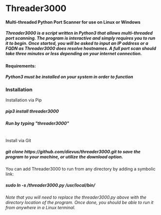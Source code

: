 # Threader3000
<h4>Multi-threaded Python Port Scanner for use on Linux or Windows

<h5>Threader3000 is a script written in Python3 that allows multi-threaded port scanning.  The program is interactive and simply requires you to run it to begin.  Once started, you will be asked to input an IP address or a FQDN as Threader3000 does resolve hostnames.  A full port scan should take three minutes or less depending on your internet connection.</h5>

<h4>Requirements:</h4>
<h5>Python3 must be installed on your system in order to function</h5>

<h3>Installation</h3>
Installation via Pip
<h5>pip3 install threader3000</h5>
<h5>Run by typing "threader3000"</h5>
<br>
Install via Git
<h5>git clone https://github.com/dievus/threader3000.git to save the program to your machine, or utilize the download option.</h5>
You can add Threader3000 to run from any directory by adding a symbolic link:
<h5>sudo ln -s /threader3000.py /usr/local/bin/</h5>
<h6>Note that you will need to replace the threader3000.py above with the directory location of the program.  Once done, you should be able to run it from anywhere in a Linux terminal.</h6>
